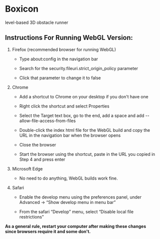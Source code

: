 # Boxicon
level-based 3D obstacle runner

## Instructions For Running WebGL Version:
1.  Firefox (recommended browser for running WebGL)

    * Type about:config in the navigation bar
    
    * Search for the security.fileuri.strict_origin_policy parameter
    
    * Click that parameter to change it to false

2.  Chrome

    * Add a shortcut to Chrome on your desktop if you don't have one
    
    * Right click the shortcut and select Properties
    
    * Select the Target text box, go to the end, add a space and add --allow-file-access-from-files
    
    * Double-click the index html file for the WebGL build and copy the URL in the navigation bar when the browser opens
    
    * Close the browser
    
    * Start the browser using the shortcut, paste in the URL you copied in Step 4 and press enter
    

3.  Microsoft Edge

    * No need to do anything, WebGL builds work fine.

4.  Safari

    * Enable the develop menu using the preferences panel, under Advanced → “Show develop menu in menu bar”
    
    * From the safari “Develop” menu, select “Disable local file restrictions”
    

**As a general rule, restart your computer after making these changes since browsers require it and some don't.**
